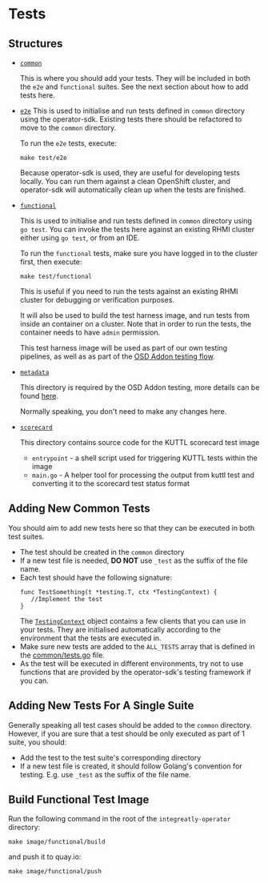 # Tests

## Structures

* [`common`](./common)

  This is where you should add your tests. They will be included in both the `e2e` and `functional` suites. See the next section about how to add tests here.

* [`e2e`](./e2e)
  This is used to initialise and run tests defined in `common` directory using the operator-sdk. Existing tests there should be refactored to move to the `common` directory.
  
  To run the `e2e` tests, execute:
  
  ```
  make test/e2e
  ```
  
  Because operator-sdk is used, they are useful for developing tests locally. You can run them against a clean OpenShift cluster, and operator-sdk will automatically clean up when the tests are finished.
 
* [`functional`](./functional)

  This is used to initialise and run tests defined in `common` directory using `go test`. You can invoke the tests here against an existing RHMI cluster either using `go test`, or from an IDE.
  
  To run the `functional` tests, make sure you have logged in to the cluster first, then execute:
  ```
  make test/functional
  ```
  
  This is useful if you need to run the tests against an existing RHMI cluster for debugging or verification purposes.
  
  It will also be used to build the test harness image, and run tests from inside an container on a cluster. Note that in order to run the tests, the container needs to have `admin` permission. 
  
  This test harness image will be used as part of our own testing pipelines, as well as as part of the [OSD Addon testing flow](https://github.com/openshift/osde2e/blob/master/docs/Addons.md). 

* [`metadata`](./metadata)  
  
  This directory is required by the OSD Addon testing, more details can be found [here](https://docs.google.com/document/d/1sqpJ0ChJeya3QdsnIOiLDyOqCMF48OaOQkPoyDxjO48/edit#heading=h.1ow8wgpb44i5). 
  
  Normally speaking, you don't need to make any changes here.

* [`scorecard`](./scorecard)  

  This directory contains source code for the KUTTL scorecard test image
  * `entrypoint` - a shell script used for triggering KUTTL tests within the image
  * `main.go` - A helper tool for processing the output from kuttl test and converting it to the scorecard test status format
## Adding New Common Tests

You should aim to add new tests here so that they can be executed in both test suites.

* The test should be created in the `common` directory
* If a new test file is needed, **DO NOT** use `_test` as the suffix of the file name.
* Each test should have the following signature:
    ```
    func TestSomething(t *testing.T, ctx *TestingContext) {
       //Implement the test
    }
    ```
  The [`TestingContext`](./common/types.go) object contains a few clients that you can use in your tests. They are initialised automatically according to the environment that the tests are executed in.
* Make sure new tests are added to the `ALL_TESTS` array that is defined in the [common/tests.go](./common/tests.go) file.
* As the test will be executed in different environments, try not to use functions that are provided by the operator-sdk's testing framework if you can.

## Adding New Tests For A Single Suite

Generally speaking all test cases should be added to the `common` directory. However, if you are sure that a test should be only executed as part of 1 suite, you should:

* Add the test to the test suite's corresponding directory
* If a new test file is created, it should follow Golang's convention for testing. E.g. use `_test` as the suffix of the file name.

## Build Functional Test Image

Run the following command in the root of the `integreatly-operator` directory:

```
make image/functional/build
```

and push it to quay.io:

```
make image/functional/push
```